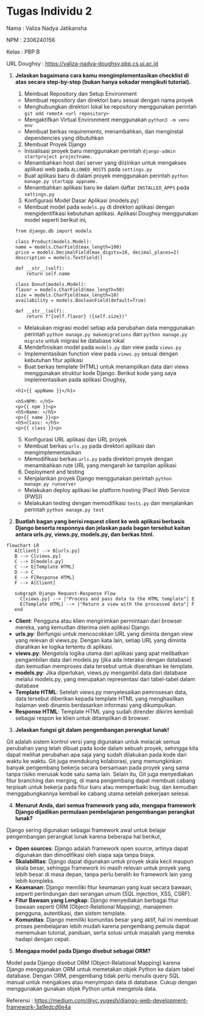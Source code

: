 # Tugas Individu 2 

Nama : Valiza Nadya Jatikansha

NPM : 2306240156

Kelas : PBP B

URL Doughsy : https://valiza-nadya-doughsy.pbp.cs.ui.ac.id 

 1. **Jelaskan bagaimana cara kamu mengimplementasikan checklist di atas secara step-by-step (bukan hanya sekadar mengikuti tutorial).**

    1) Membuat Repository dan Setup Environment
    - Membuat repository dan direktori baru sesuai dengan nama proyek
    - Menghubungkan direktori lokal ke repository menggunakan perintah `git add remote <url repository>`
    - Mengaktifkan Virtual Environment menggunakan `python3 -m venv env`
    - Membuat berkas requirements, menambahkan, dan menginstal dependencies yang dibutuhkan

    2) Membuat Proyek Django
    - Inisialisasi proyek baru menggunakan perintah `django-admin startproject projectname.`
    - Menambahkan host dari server yang diizinkan untuk mengakses aplikasi web pada `ALLOWED_HOSTS` pada `settings.py`
    - Buat aplikasi baru di dalam proyek menggunakan perintah `python manage.py startapp appname.`
    - Menambahkan aplikasi baru ke dalam daftar `INSTALLED_APPS` pada `settings.py`

    3) Konfigurasi Model Dasar Aplikasi (models.py)
    - Membuat model pada `models.py` di direktori aplikasi dengan mengidentifikasi kebutuhan aplikasi. Aplikasi Doughsy menggunakan model seperti berikut ini, 
    ```
    from django.db import models

    class Product(models.Model):
    name = models.CharField(max_length=100)
    price = models.DecimalField(max_digits=10, decimal_places=2)
    description = models.TextField()

    def __str__(self):
        return self.name

    class Donut(models.Model):
    flavor = models.CharField(max_length=50) 
    size = models.CharField(max_length=10)   
    availability = models.BooleanField(default=True)

    def __str__(self):
        return f"{self.flavor} ({self.size})"
    ```
    - Melakukan migrasi model setiap ada perubahan data menggunakan perintah `python manage.py makemigrations` dan `python manage.py migrate` untuk migrasi ke database lokal 

    4) Mendefinisikan model pada `models.py` dan view pada `views.py`
    - Implementasikan function view pada `views.py` sesuai dengan kebutuhan fitur aplikasi
    - Buat berkas template (HTML) untuk menampilkan data dari views menggunakan struktur kode Django. Berikut kode yang saya implementasikan pada aplikasi Doughsy,
    ```
    <h1>{{ appName }}</h1>

    <h5>NPM: </h5>
    <p>{{ npm }}<p>
    <h5>Name: </h5>
    <p>{{ name }}<p>
    <h5>Class: </h5>
    <p>{{ class }}<p>
    ```

    5) Konfigurasi URL aplikasi dan URL proyek 
    - Membuat berkas `urls.py` pada direktori aplikasi dan mengimplementasikan 
    - Memodifikasi berkas `urls.py` pada direktori proyek dengan menambahkan rute URL yang mengarah ke tampilan aplikasi

    6) Deployment and testing
    - Menjalankan proyek Django menggunakan perintah `python manage.py runserver`
    - Melakukan deploy aplikasi ke platform hosting (Pacil Web Service (PWS))
    - Melakukan testing dengan memodifikasi `tests.py` dan menjalankan perintah `python manage.py test`

2. **Buatlah bagan yang berisi request client ke web aplikasi berbasis Django beserta responnya dan jelaskan pada bagan tersebut kaitan antara urls.py, views.py, models.py, dan berkas html.** 
``` mermaid 
flowchart LR
   A[Client] --> B[urls.py]
   B --> C[views.py]
   C --> D[models.py]
   C --> E[Template HTML]
   D --> C
   E --> F[Response HTML]
   F --> A[Client]
  
   subgraph Django Request-Response Flow
     C[views.py] --> |"Process and pass data to the HTML template"| E
     E[Template HTML] --> |"Return a view with the processed data"| F
   end
```

- **Client**: Pengguna atau klien mengirimkan permintaan dari browser mereka, yang kemudian diterima oleh aplikasi Django.
- **urls.py**: Berfungsi untuk mencocokkan URL yang diminta dengan view yang relevan di views.py. Dengan kata lain, setiap URL yang diminta diarahkan ke logika tertentu di aplikasi.
- **views.py**: Mengelola logika utama dari aplikasi yang apat melibatkan pengambilan data dari models.py (jika ada interaksi dengan database) dan kemudian memproses data tersebut untuk diserahkan ke template.
- **models.py**: Jika diperlukan, views.py mengambil data dari database melalui models.py, yang merupakan representasi dari tabel-tabel dalam database
- **Template HTML**: Setelah views.py menyelesaikan pemrosesan data, data tersebut diberikan kepada template HTML yang menghasilkan halaman web dinamis berdasarkan informasi yang dikumpulkan.
- **Response HTML**: Template HTML yang sudah dirender dikirim kembali sebagai respon ke klien untuk ditampilkan di browser.

3. **Jelaskan fungsi git dalam pengembangan perangkat lunak!**

Git adalah sistem kontrol versi yang digunakan untuk melacak semua perubahan yang telah dibuat pada kode dalam sebuah proyek, sehingga kita dapat melihat perubahan apa saja yang sudah dilakukan pada kode dari waktu ke waktu. Git juga mendukung kolaborasi, yang memungkinkan banyak pengembang bekerja secara bersamaan pada proyek yang sama tanpa risiko merusak kode satu sama lain. Selain itu, Git juga menyediakan fitur branching dan merging, di mana pengembang dapat membuat cabang terpisah untuk bekerja pada fitur baru atau memperbaiki bug, dan kemudian menggabungkannya kembali ke cabang utama setelah pekerjaan selesai.

4. **Menurut Anda, dari semua framework yang ada, mengapa framework Django dijadikan permulaan pembelajaran pengembangan perangkat lunak?**

Django sering digunakan sebagai framework awal untuk belajar pengembangan perangkat lunak karena beberapa hal berikut,
- **Open sources**: Django adalah framework open source, artinya dapat digunakan dan dimodifikasi oleh siapa saja tanpa biaya.
- **Skalabilitas**: Django dapat digunakan untuk proyek skala kecil maupun skala besar, sehingga framework ini masih relevan untuk proyek yang lebih besar di masa depan, tanpa perlu beralih ke framework lain yang lebih kompleks.
- **Keamanan**: Django memiliki fitur keamanan yang kuat secara bawaan, seperti perlindungan dari serangan umum (SQL injection, XSS, CSRF). 
- **Fitur Bawaan yang Lengkap**: Django menyediakan berbagai fitur bawaan seperti ORM (Object-Relational Mapping), manajemen pengguna, autentikasi, dan sistem template. 
- **Komunitas**: Django memiliki komunitas besar yang aktif, hal ini membuat proses pembelajaran lebih mudah karena pengembang pemula dapat menemukan tutorial, panduan, serta solusi untuk masalah yang mereka hadapi dengan cepat.

5. **Mengapa model pada Django disebut sebagai ORM?**

Model pada Django disebut ORM (Object-Relational Mapping) karena Django menggunakan ORM untuk memetakan objek Python ke dalam tabel database. Dengan ORM, pengembang  tidak perlu menulis query SQL manual untuk mengakses atau menyimpan data di database. Cukup dengan menggunakan gunakan objek Python untuk mengelola data.

Referensi : https://medium.com/@yc.yugesh/django-web-development-framework-3a9edcd6e4a